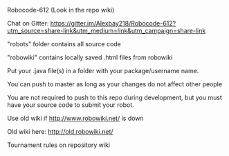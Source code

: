 Robocode-612 (Look in the repo wiki)

Chat on Gitter: https://gitter.im/Alexbay218/Robocode-612?utm_source=share-link&utm_medium=link&utm_campaign=share-link

"robots" folder contains all source code

"robowiki" contains locally saved .html files from robowiki

Put your .java file(s) in a folder with your package/username name.

You can push to master as long as your changes do not affect other people

You are not required to push to this repo during development, but you must have your source code to submit your robot.

Use old wiki if http://www.robowiki.net/ is down

Old wiki here: http://old.robowiki.net/

Tournament rules on repository wiki
